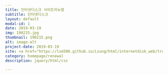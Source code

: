 ```yaml
---
title: 인터넷디스크 사이트리뉴얼
subtitle: 인터넷디스크
layout: default
modal-id: 1
date: 2019-03-19
img: 190215.jpg
thumbnail: 190215.png
alt: image-alt
project-date: 2019-03-19
site: <a href="https://lsm506.github.io/Lsung/html/internetdisk_web/trunk/1_web_explorer.html" target="_blank">Go</a>
category: homepage/renewal
description: jquery/html/css

---
```

